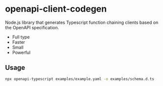 # openapi-client-codegen

Node.js library that generates Typescript function chaining  clients based on the OpenAPI specification.

- Full type
- Faster
- Small
- Powerful


## Usage

```sh
npx openapi-typescript examples/example.yaml -o examples/schema.d.ts
```

```ts

```

